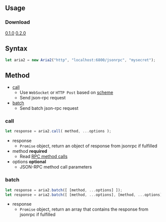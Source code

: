 ## Usage

### Download
[0.1.0](https://jc3213.github.io/jslib/aria2/archive/aria2_0.1.0.js)
[0.2.0](https://jc3213.github.io/jslib/aria2/archive/aria2_0.2.0.js)

## Syntax
```javascript
let aria2 = new Aria2("http", "localhost:6800/jsonrpc", "mysecret");
```

## Method
- [call](#call)
    - Use `WebSocket` or `HTTP Post` based on [scheme](#scheme)
    - Send json-rpc request
- [batch](#batch)
    - Send batch json-rpc request


### call
```javascript
let response = aria2.call( method, ...options );
```
- response
    - `Promise` object, return an object of response from jsonrpc if fulfilled
- method **required**
    - Read [RPC method calls](https://aria2.github.io/manual/en/html/aria2c.html#methods)
- options **optional**
    - JSON-RPC method call parameters
 
### batch
```javascript
let response = aria2.batch([ [method, ...options] ]);
let response = aria2.batch([ [method, ...options], [method, ...options] ]);
```
- response
    - `Promise` object, return an array that contains the response from jsonrpc if fulfilled

